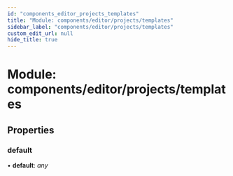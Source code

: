 ```yaml
---
id: "components_editor_projects_templates"
title: "Module: components/editor/projects/templates"
sidebar_label: "components/editor/projects/templates"
custom_edit_url: null
hide_title: true
---
```


# Module: components/editor/projects/templates

## Properties

### default

• **default**: *any*
